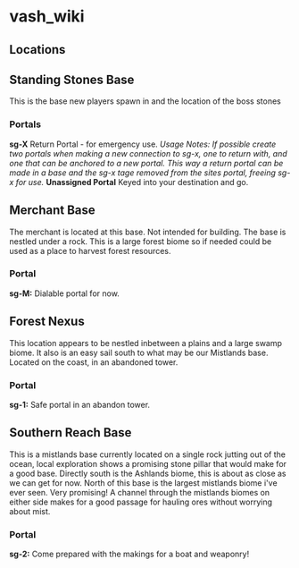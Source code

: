 # vash_wiki

## Locations

## Standing Stones Base
This is the base new players spawn in and the location of the boss stones

### Portals
**sg-X** Return Portal - for emergency use.  *Usage Notes: If possible create two portals when making a new connection to sg-x, one to return with, and one that can be anchored to a new portal.  This way a return portal can be made in a base and the sg-x tage removed from the sites portal, freeing sg-x for use.*
**Unassigned Portal** Keyed into your destination and go.

## Merchant Base
The merchant is located at this base.  Not intended for building.  The base is nestled under a rock.  This is a large forest biome so if needed could be used as a place to harvest forest resources. 
### Portal
**sg-M:** Dialable portal for now. 

## Forest Nexus
This location appears to be nestled inbetween a plains and a large swamp biome. It also is an easy sail south to what may be our Mistlands base. Located on the coast, in an abandoned tower. 
### Portal
**sg-1:** Safe portal in an abandon tower. 

## Southern Reach Base
This is a mistlands base currently located on a single rock jutting out of the ocean, local exploration shows a promising stone pillar that would make for a good base.  Directly south is the Ashlands biome, this is about as close as we can get for now. 
North of this base is the largest mistlands biome i've ever seen. Very promising! A channel through the mistlands biomes on either side makes for a good passage for hauling ores without worrying about mist.  

### Portal
**sg-2:** Come prepared with the makings for a boat and weaponry! 
